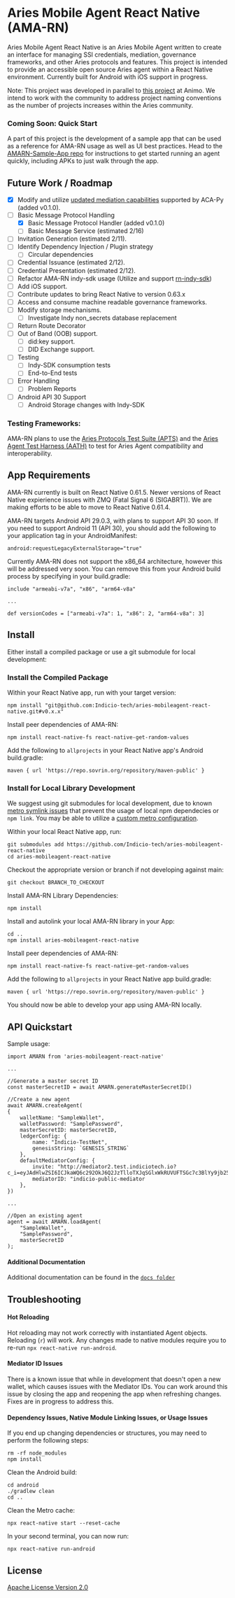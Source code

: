 # Aries Mobile Agent React Native (AMA-RN)
Aries Mobile Agent React Native is an Aries Mobile Agent written to create an interface for managing SSI credentials, mediation, governance frameworks, and other Aries protocols and features. This project is intended to provide an accessible open source Aries agent within a React Native environment. Currently built for Android with iOS support in progress. 

Note: This project was developed in parallel to [this project](https://github.com/animo/aries-mobile-agent-react-native) at Animo. We intend to work with the community to address project naming conventions as the number of projects increases within the Aries community. 

### Coming Soon: Quick Start
A part of this project is the development of a sample app that can be used as a reference for AMA-RN usage as well as UI best practices. 
Head to the [AMARN-Sample-App repo](https://github.com/Indicio-tech/aries-mobileagent-react-native-sample-app) for instructions to get started running an agent quickly, including APKs to just walk through the app.

## Future Work / Roadmap

- [x] Modify and utilize [updated mediation capabilities](https://github.com/hyperledger/aries-rfcs/blob/master/features/0211-route-coordination/README.md) supported by ACA-Py (added v0.1.0).
- [ ] Basic Message Protocol Handling 
    - [x] Basic Message Protocol Handler (added v0.1.0)
    - [ ] Basic Message Service (estimated 2/16)
- [ ] Invitation Generation (estimated 2/11).
- [ ] Identify Dependency Injection / Plugin strategy
    - [ ] Circular dependencies
- [ ] Credential Issuance (estimated 2/12).
- [ ] Credential Presentation (estimated 2/12).
- [ ] Refactor AMA-RN indy-sdk usage (Utilize and support [rn-indy-sdk](https://github.com/AbsaOSS/rn-indy-sdk))
- [ ] Add iOS support.
- [ ] Contribute updates to bring React Native to version 0.63.x
- [ ] Access and consume machine readable governance frameworks.
- [ ] Modify storage mechanisms.
    - [ ] Investigate Indy non_secrets database replacement
- [ ] Return Route Decorator
- [ ] Out of Band (OOB) support.
    - [ ] did:key support.
    - [ ] DID Exchange support.
- [ ] Testing
    - [ ] Indy-SDK consumption tests
    - [ ] End-to-End tests
- [ ] Error Handling
    - [ ] Problem Reports
- [ ] Android API 30 Support
    - [ ] Android Storage changes with Indy-SDK

### Testing Frameworks:
AMA-RN plans to use the [Aries Protocols Test Suite (APTS)](https://github.com/hyperledger/aries-protocol-test-suite) and the [Aries Agent Test Harness (AATH)](https://github.com/hyperledger/aries-agent-test-harness) to test for Aries Agent compatibility and interoperability.

## App Requirements

AMA-RN currently is built on React Native 0.61.5. Newer versions of React Native expierience issues with ZMQ (Fatal Signal 6 (SIGABRT)). We are making efforts to be able to move to React Native 0.61.4.

AMA-RN targets Android API 29.0.3, with plans to support API 30 soon. If you need to support Android 11 (API 30), you should add the following to your application tag in your AndroidManifest:
```
android:requestLegacyExternalStorage="true"
```

Currently AMA-RN does not support the x86_64 architecture, however this will be addressed very soon. You can remove this from your Android build process by specifying in your build.gradle:
```
include "armeabi-v7a", "x86", "arm64-v8a"

...

def versionCodes = ["armeabi-v7a": 1, "x86": 2, "arm64-v8a": 3]
```


## Install

Either install a compiled package or use a git submodule for local development:

### Install the Compiled Package
Within your React Native app, run with your target version:
```
npm install "git@github.com:Indicio-tech/aries-mobileagent-react-native.git#v0.x.x"
```

Install peer dependencies of AMA-RN:
```
npm install react-native-fs react-native-get-random-values
```

Add the following to `allprojects` in your React Native app's Android build.gradle:
```
maven { url 'https://repo.sovrin.org/repository/maven-public' }
```

### Install for Local Library Development
We suggest using git submodules for local development, due to known [metro symlink issues](https://github.com/facebook/metro/issues/1) that prevent the usage of local npm dependecies or `npm link`. You may be able to utilize a [custom metro configuration](https://github.com/facebook/metro/issues/447).

Within your local React Native app, run:
```
git submodules add https://github.com/Indicio-tech/aries-mobileagent-react-native
cd aries-mobileagent-react-native
```

Checkout the appropriate version or branch if not developing against main:
```
git checkout BRANCH_TO_CHECKOUT
```

Install AMA-RN Library Dependencies:
```
npm install
```

Install and autolink your local AMA-RN library in your App:
```
cd ..
npm install aries-mobileagent-react-native
```

Install peer dependencies of AMA-RN:
```
npm install react-native-fs react-native-get-random-values
```

Add the following to `allprojects` in your React Native app build.gradle:
```
maven { url 'https://repo.sovrin.org/repository/maven-public' }
```

You should now be able to develop your app using AMA-RN locally.

## API Quickstart

Sample usage:

```
import AMARN from 'aries-mobileagent-react-native'

...

//Generate a master secret ID
const masterSecretID = await AMARN.generateMasterSecretID()

//Create a new agent
await AMARN.createAgent(
{
    walletName: "SampleWallet",
    walletPassword: "SamplePassword",
    masterSecretID: masterSecretID,
    ledgerConfig: {
        name: "Indicio-TestNet",
        genesisString: `GENESIS_STRING`
    },
    defaultMediatorConfig: {
        invite: "http://mediator2.test.indiciotech.io?c_i=eyJAdHlwZSI6ICJkaWQ6c292OkJ6Q2JzTlloTXJqSGlxWkRUVUFTSGc7c3BlYy9jb25uZWN0aW9ucy8xLjAvaW52aXRhdGlvbiIsICJAaWQiOiAiZjRhYmIxZTUtNzEwNS00ODg1LTk1MDEtMWI4YWI0YzQ4MDRiIiwgImxhYmVsIjogIkluZGljaW8gUHVibGljIE1lZGlhdG9yIiwgInJlY2lwaWVudEtleXMiOiBbIjdXY1FReFg3MmFNc2tHeXIzWGZKNmJhNXhnZDVlN20yUENhTEdIekV2ZzljIl0sICJzZXJ2aWNlRW5kcG9pbnQiOiAiaHR0cDovL21lZGlhdG9yMi50ZXN0LmluZGljaW90ZWNoLmlvIn0=",
        mediatorID: "indicio-public-mediator
    },
})

...

//Open an existing agent
agent = await AMARN.loadAgent(
    "SampleWallet",
    "SamplePassword",
    masterSecretID
);
```

#### Additional Documentation

Additional documentation can be found in the [`docs folder`](https://github.com/Indicio-tech/aries-mobileagent-react-native/blob/main/docs/README.md)

## Troubleshooting

#### Hot Reloading
Hot reloading may not work correctly with instantiated Agent objects. Reloading (`r`) will work. Any changes made to native modules require you to re-run `npx react-native run-android`.

#### Mediator ID Issues
There is a known issue that while in development that doesn't open a new wallet, which causes issues with the Mediator IDs. You can work around this issue by closing the app and reopening the app when refreshing changes. Fixes are in progress to address this.

#### Dependency Issues, Native Module Linking Issues, or Usage Issues
If you end up changing dependencies or structures, you may need to perform the following steps:

```
rm -rf node_modules
npm install
```

Clean the Android build:
```
cd android
./gradlew clean
cd ..
```

Clean the Metro cache:
```
npx react-native start --reset-cache
```

In your second terminal, you can now run:
```
npx react-native run-android
```

## License

[Apache License Version 2.0](https://github.com/Indicio-tech/aries-mobileagent-react-native/blob/main/license)